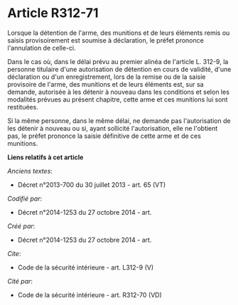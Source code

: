 # Article R312-71

Lorsque la détention de l'arme, des munitions et de leurs éléments remis ou saisis provisoirement est soumise à déclaration,
le préfet prononce l'annulation de celle-ci. 

Dans le cas où, dans le délai prévu au premier alinéa de l'article L. 312-9, la personne titulaire d'une autorisation de
détention en cours de validité, d'une déclaration ou d'un enregistrement, lors de la remise ou de la saisie provisoire de
l'arme, des munitions et de leurs éléments est, sur sa demande, autorisée à les détenir à nouveau dans les conditions et
selon les modalités prévues au présent chapitre, cette arme et ces munitions lui sont restituées. 

Si la même personne, dans le même délai, ne demande pas l'autorisation de les détenir à nouveau ou si, ayant sollicité
l'autorisation, elle ne l'obtient pas, le préfet prononce la saisie définitive de cette arme et de ces munitions.

**Liens relatifs à cet article**

_Anciens textes_:

  - Décret n°2013-700 du 30 juillet 2013 - art. 65 (VT)

_Codifié par_:

  - Décret n°2014-1253 du 27 octobre 2014 - art.

_Créé par_:

  - Décret n°2014-1253 du 27 octobre 2014 - art.

_Cite_:

  - Code de la sécurité intérieure - art. L312-9 (V)

_Cité par_:

  - Code de la sécurité intérieure - art. R312-70 (VD)
